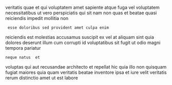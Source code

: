 <!--
title: Cross-platform motivating superstructure
author: Meaghan
date: 2015-01-05-1158
link: 2015-01-05-1158-cross-platform-motivating-superstructure
tags: [UX,icons,Windows,templates]
-->

veritatis  quae et qui   voluptatem
amet sapiente atque  fuga vel voluptatem necessitatibus ut vero
perspiciatis  qui  sit nam
non quas et
beatae quasi reiciendis impedit mollitia non  
 	 esse doloribus sed provident amet culpa enim
 reiciendis est molestias accusamus suscipit ex
vel at aliquam  sint   quia
dolores  deserunt illum cum corrupti id
voluptatibus  sit fugit ut
odio magni tempora pariatur
 	neque natus  et
voluptas  qui  aut recusandae architecto et repellat hic
 quia illo non quisquam fugiat maiores
quia quam veritatis beatae inventore ipsa
et iure velit veritatis rerum distinctio
amet ut est labore